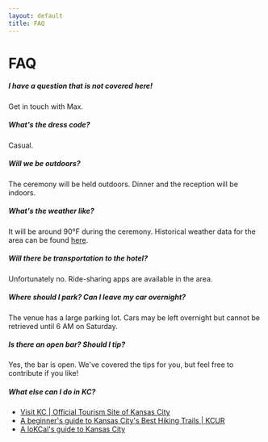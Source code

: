 ```yaml
---
layout: default
title: FAQ
---
```

# FAQ

##### I have a question that is not covered here!

Get in touch with Max.

##### What's the dress code?

Casual.

##### Will we be outdoors?

The ceremony will be held outdoors. Dinner and the reception will be indoors.

##### What's the weather like?

It will be around 90°F during the ceremony. Historical weather data for the area can be found [here](https://www.wunderground.com/history/daily/us/ks/olathe/KOJC/date/2022-8-25).

##### Will there be transportation to the hotel?

Unfortunately no. Ride-sharing apps are available in the area.

##### Where should I park? Can I leave my car overnight?

The venue has a large parking lot. Cars may be left overnight but cannot be retrieved until 6 AM on Saturday.

##### Is there an open bar? Should I tip?

Yes, the bar is open. We've covered the tips for you, but feel free to contribute if you like!

##### What else can I do in KC?

* <a href="https://visitkc.com/">Visit KC | Official Tourism Site of Kansas City</a>
* <a href="https://www.kcur.org/arts-life/2021-08-29/kansas-city-hiking-missouri-trails-guide">A beginner's guide to Kansas City's Best Hiking Trails | KCUR</a>
* <a href="https://www.instagram.com/lo.kc.al/">A loKCal's guide to Kansas City</a>
